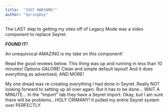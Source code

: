 ```yaml
---
title:  "JUST AWESOME!"
author: "SpringDay"
---
```

The LAST step to getting my sites off of Legacy Mode was a video component to replace Seyret.

*****FOUND IT!*****

An unequivocal AMAZING is my take on this component!

Read the good reviews below. This thing was up and running in less than 10 minutes! Options GALORE! Clean and simple default layout! And it does everything as advertised, AND MORE!

My one dread was re-creating everything I had done in Seyret. Really NOT looking forward to setting up all over again. But it has to be done... WAIT A MINUTE... In the "Import" tab they have a Seyret Import. Okay, but I am sure there will be problems...HOLY CRIMANY! It pulled my entire Seyret system over PERFECTLY.